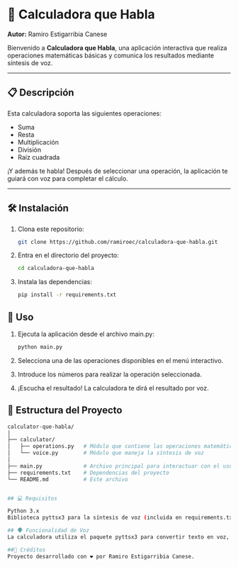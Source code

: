 # 🧮 Calculadora que Habla

**Autor:** Ramiro Estigarribia Canese

Bienvenido a **Calculadora que Habla**, una aplicación interactiva que realiza operaciones matemáticas básicas y comunica los resultados mediante síntesis de voz.

---

## 📋 Descripción

Esta calculadora soporta las siguientes operaciones:

- Suma
- Resta
- Multiplicación
- División
- Raíz cuadrada

¡Y además te habla! Después de seleccionar una operación, la aplicación te guiará con voz para completar el cálculo.

---

## 🛠️ Instalación

1. Clona este repositorio:
   ```bash
   git clone https://github.com/ramiroec/calculadora-que-habla.git
   ```
2. Entra en el directorio del proyecto:
    ```bash
   cd calculadora-que-habla    
   ```
3. Instala las dependencias:
    ```bash
    pip install -r requirements.txt
   ```

## 🚀 Uso

1. Ejecuta la aplicación desde el archivo main.py:
    ```bash
    python main.py
    ```

2. Selecciona una de las operaciones disponibles en el menú interactivo.

3. Introduce los números para realizar la operación seleccionada.

4. ¡Escucha el resultado! La calculadora te dirá el resultado por voz.

## 📂 Estructura del Proyecto

```bash
calculator-que-habla/
│
├── calculator/
│   ├── operations.py   # Módulo que contiene las operaciones matemáticas
│   └── voice.py        # Módulo que maneja la síntesis de voz
│
├── main.py             # Archivo principal para interactuar con el usuario
├── requirements.txt    # Dependencias del proyecto
└── README.md           # Este archivo


## 💻 Requisitos

Python 3.x
Biblioteca pyttsx3 para la síntesis de voz (incluida en requirements.txt)

## 🗣️ Funcionalidad de Voz
La calculadora utiliza el paquete pyttsx3 para convertir texto en voz, haciendo la experiencia más interactiva. Si tienes algún problema con la síntesis de voz, asegúrate de que pyttsx3 esté correctamente instalado y funcionando en tu sistema.

##🌟 Créditos
Proyecto desarrollado con ❤️ por Ramiro Estigarribia Canese.

